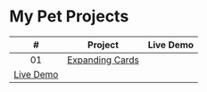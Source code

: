 # My Pet Projects

|  #  | Project                                                                                                                     | Live Demo                                                                         |
| :-: | --------------------------------------------------------------------------------------------------------------------------- | --------------------------------------------------------------------------------- |
| 01  | [Expanding Cards](https://github.com/peplak/pet-projects/tree/main/1_Expanding_Cards)                                                                          | 
        [Live Demo](https://peplak.github.io/pet-projects/1_Expanding_Cards/)               |
